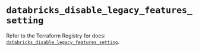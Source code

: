# `databricks_disable_legacy_features_setting`

Refer to the Terraform Registry for docs: [`databricks_disable_legacy_features_setting`](https://registry.terraform.io/providers/databricks/databricks/1.81.1/docs/resources/disable_legacy_features_setting).

